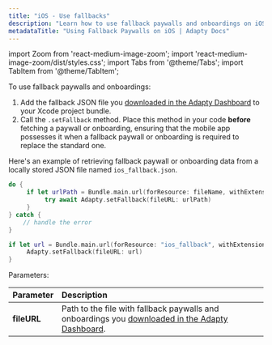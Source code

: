 ```yaml
---
title: "iOS - Use fallbacks"
description: "Learn how to use fallback paywalls and onboardings on iOS to ensure seamless user experiences."
metadataTitle: "Using Fallback Paywalls on iOS | Adapty Docs"
---
```


import Zoom from 'react-medium-image-zoom';
import 'react-medium-image-zoom/dist/styles.css';
import Tabs from '@theme/Tabs'; 
import TabItem from '@theme/TabItem'; 

To use fallback paywalls and onboardings:

1. Add the fallback JSON file you [downloaded in the Adapty Dashboard](fallback-paywalls#download-fallback-paywalls-as-a-file-in-the-adapty-dashboard) to your Xcode project bundle.
2. Call the `.setFallback` method. Place this method in your code **before** fetching a paywall or onboarding, ensuring that the mobile app possesses it when a fallback paywall or onboarding is required to replace the standard one.

Here's an example of retrieving fallback paywall or onboarding data from a locally stored JSON file named `ios_fallback.json`.

<Tabs groupId="current-os" queryString>
<TabItem value="swift" label="Swift" default>

```swift showLineNumbers
do {
     if let urlPath = Bundle.main.url(forResource: fileName, withExtension: "json") {
          try await Adapty.setFallback(fileURL: urlPath)
     }
} catch {
    // handle the error
}
```
</TabItem>
<TabItem value="swift-callback" label="Swift-Callback" default>

```swift showLineNumbers
if let url = Bundle.main.url(forResource: "ios_fallback", withExtension: "json") {
     Adapty.setFallback(fileURL: url)
}
```
</TabItem>
</Tabs>


Parameters:

| Parameter   | Description                                                                                                                                                                       |
| :---------- |:----------------------------------------------------------------------------------------------------------------------------------------------------------------------------------|
| **fileURL** | Path to the file with fallback paywalls and onboardings you [downloaded in the Adapty Dashboard](fallback-paywalls#download-fallback-paywalls-as-a-file-in-the-adapty-dashboard). |